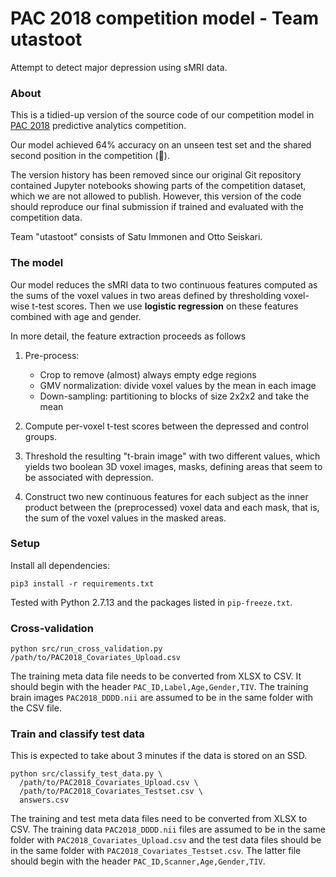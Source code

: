 # PAC 2018 competition model - Team utastoot

Attempt to detect major depression using sMRI data.

### About

This is a tidied-up version of the source code of our competition model in
[PAC 2018](https://www.photon-ai.com/pac) predictive analytics competition.

Our model achieved 64% accuracy on an unseen test set and the shared second
position in the competition (:tada:).

The version history has been removed since our original Git repository contained
Jupyter notebooks showing parts of the competition dataset, which we are not
allowed to publish. However, this version of the code should reproduce our final
submission if trained and evaluated with the competition data.

Team "utastoot" consists of Satu Immonen and Otto Seiskari.

### The model

Our model reduces the sMRI data to two continuous features computed as the sums
of the voxel values in two areas defined by thresholding voxel-wise t-test
scores. Then we use **logistic regression** on these features combined with age
and gender.

In more detail, the feature extraction proceeds as follows

 1. Pre-process:
    * Crop to remove (almost) always empty edge regions
    * GMV normalization: divide voxel values by the mean in each image
    * Down-sampling: partitioning to blocks of size 2x2x2 and take the mean

 2. Compute per-voxel t-test scores between the depressed and control groups.

 3. Threshold the resulting "t-brain image" with two different values, which
    yields two boolean 3D voxel images, masks, defining areas that seem
    to be associated with depression.

 4. Construct two new continuous features for each subject as the inner
    product between the (preprocessed) voxel data and each mask, that is,
    the sum of the voxel values in the masked areas.

### Setup

Install all dependencies:

    pip3 install -r requirements.txt

Tested with Python 2.7.13 and the packages listed in `pip-freeze.txt`.

### Cross-validation

    python src/run_cross_validation.py /path/to/PAC2018_Covariates_Upload.csv

The training meta data file needs to be converted from XLSX to CSV. It should
begin with the header `PAC_ID,Label,Age,Gender,TIV`. The training brain images
`PAC2018_DDDD.nii` are assumed to be in the same folder with the CSV file.

### Train and classify test data

This is expected to take about 3 minutes if the data is stored on an SSD.

    python src/classify_test_data.py \
      /path/to/PAC2018_Covariates_Upload.csv \
      /path/to/PAC2018_Covariates_Testset.csv \
      answers.csv

The training and test meta data files need to be converted from XLSX to CSV.
The training data `PAC2018_DDDD.nii` files are assumed to be in the same folder
with `PAC2018_Covariates_Upload.csv` and the test data files should be in the
same folder with `PAC2018_Covariates_Testset.csv`. The latter file should
begin with the header `PAC_ID,Scanner,Age,Gender,TIV`.
